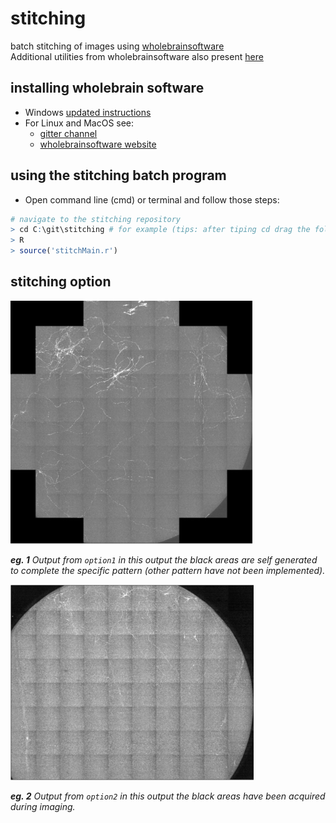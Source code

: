 # stitching
batch stitching of images using [wholebrainsoftware](https://github.com/tractatus/wholebrain)  
Additional utilities from wholebrainsoftware also present [here](https://github.com/tractatus/wholebrain-examples) 

## installing wholebrain software

- Windows [updated instructions](https://github.com/wAOndering/stitching/blob/master/docs/WholeBrainWindowsInstallNov2018.pdf)
- For Linux and MacOS see:
	- [gitter channel](https://gitter.im/tractatus/Lobby)
	- [wholebrainsoftware website](http://www.wholebrainsoftware.org/cms/install/)

## using the stitching batch program

- Open command line (cmd) or terminal and follow those steps:

```R
# navigate to the stitching repository
> cd C:\git\stitching # for example (tips: after tiping cd drag the folder)
> R
> source('stitchMain.r')
```
## stitching option

<img src="docs/stitching_type1-1.png">

_**eg. 1** Output from `option1` in this output the black areas are self generated to complete the specific pattern (other pattern have not been implemented)._

<img src="docs/stitching_type2-1.png">

_**eg. 2** Output from `option2` in this output the black areas have been acquired during imaging._
